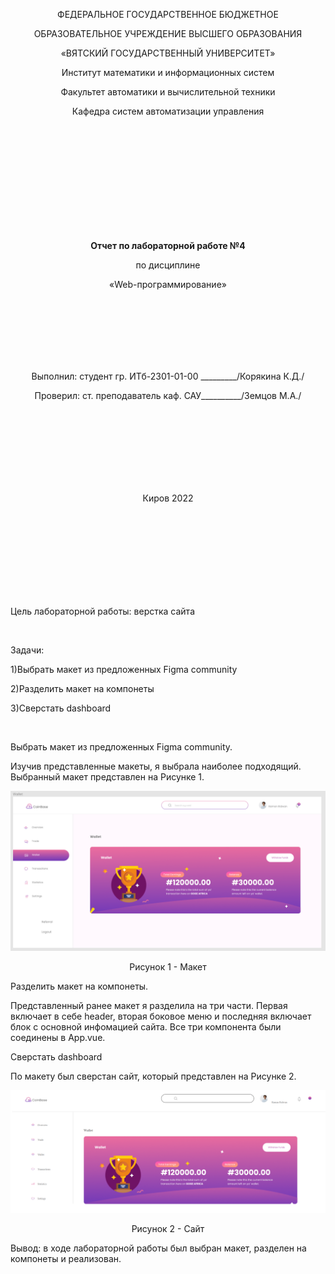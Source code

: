 <p align="center" >ФЕДЕРАЛЬНОЕ ГОСУДАРСТВЕННОЕ БЮДЖЕТНОЕ </p>
<p align="center">ОБРАЗОВАТЕЛЬНОЕ УЧРЕЖДЕНИЕ ВЫСШЕГО ОБРАЗОВАНИЯ</p>
<p align="center">«ВЯТСКИЙ ГОСУДАРСТВЕННЫЙ УНИВЕРСИТЕТ» </p>
<p align="center" >Институт математики и информационных систем</p>
<p align="center">Факультет автоматики и вычислительной техники</p>
<p align="center">Кафедра систем автоматизации управления</p>
<br>
<br>
<br>
<br>
<br>
<br>
<br>
<br>
<br>
<p align="center" ><strong><br>Отчет по лабораторной работе №4</br></strong></p>
<p align="center" >по дисциплине</p>
<p align="center" >«Web-программирование»</p>
<br>
<br>
<br>
<br>
<br>
<br>
<p align="center" >Выполнил: студент гр. ИТб-2301-01-00 _________/Корякина К.Д./</p>
<p align="center" >Проверил: ст. преподаватель каф. САУ__________/Земцов М.А./</p>
<br>
<br>
<br>
<br>
<br>
<br>
<br>
<p align="center">Киров 2022</p>
<br>
<br>
<br>
<br>
<br>
<br>
<br>
<br>
<p>Цель лабораторной работы: верстка сайта</p>
<br>
<p>Задачи:</p>
<p>1)Выбрать макет из предложенных Figma community</p>
<p>2)Разделить макет на компонеты</p>
<p>3)Сверстать dashboard</p>
<br>
<p>Выбрать макет из предложенных Figma community.</p>
<p>Изучив представленные макеты, я выбрала наиболее подходящий. Выбранный макет представлен на Рисунке 1.</p>

![a](2.png)

<p align="center">Рисунок 1 - Макет</p>
<p>Разделить макет на компонеты.</p>
<p>Представленный ранее макет я разделила на три части. Первая включает в себе header, вторая боковое меню и последняя включает блок с основной инфомацией сайта. Все три компонента были соединены в App.vue.</p>
<p>Сверстать dashboard</p>
<p>По макету был сверстан сайт, который представлен на Рисунке 2.</p>

![a](сайт.png)

<p align="center">Рисунок 2 - Сайт</p>

<p>Вывод: в ходе лабораторной работы был выбран макет, разделен на компонеты и реализован.</p>
